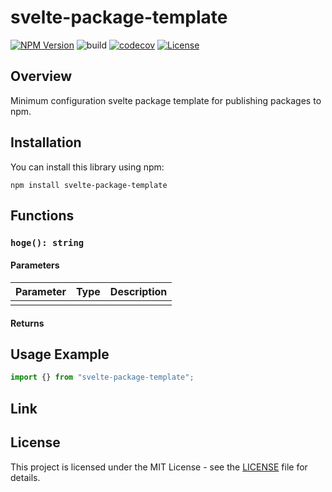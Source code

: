 # svelte-package-template

[![NPM Version](https://img.shields.io/npm/v/svelte-package-template?logo=npm)](https://www.npmjs.com/package/svelte-package-template)
![build](https://github.com/ryohidaka/svelte-package-template/workflows/Build/badge.svg)
[![codecov](https://codecov.io/gh/ryohidaka/svelte-package-template/graph/badge.svg?token=RHP9TB2F51)](https://codecov.io/gh/ryohidaka/svelte-package-template)
[![License](https://img.shields.io/badge/license-MIT-blue.svg)](https://opensource.org/licenses/MIT)

## Overview

Minimum configuration svelte package template for publishing packages to npm.

## Installation

You can install this library using npm:

```shell
npm install svelte-package-template
```

## Functions

### `hoge(): string`

#### Parameters

| Parameter | Type | Description |
| --------- | ---- | ----------- |
|           |      |             |

#### Returns

## Usage Example

```ts
import {} from "svelte-package-template";
```

## Link

## License

This project is licensed under the MIT License - see the [LICENSE](LICENSE) file for details.
